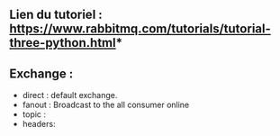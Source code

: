 
## Lien du tutoriel : https://www.rabbitmq.com/tutorials/tutorial-three-python.html*

## Exchange :
- direct : default exchange.
- fanout : Broadcast to the all consumer online
- topic  :
- headers:
